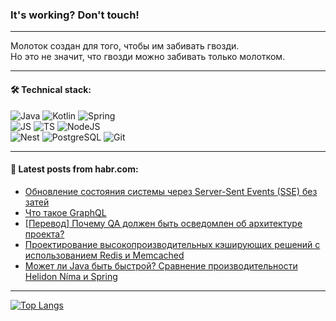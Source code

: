 ### It's working? Don't touch!

---
Молоток создан для того, чтобы им забивать гвозди. <br>
Но это не значит, что гвозди можно забивать только молотком.

---

#### 🛠️ Technical stack:

![Java](https://img.shields.io/badge/Java-informational?logo=Oracle&style=flat&logoColor=white&color=FF4500)
![Kotlin](https://img.shields.io/badge/Kotlin-informational?logo=Kotlin&style=flat&logoColor=white&color=774D97)
![Spring](https://img.shields.io/badge/SpringBoot-informational?logo=SpringBoot&style=flat&logoColor=white&color=6DB33F) <br>
![JS](https://img.shields.io/badge/JS-informational?logo=javaScript&style=flat&logoColor=black&color=F7Df1E)
![TS](https://img.shields.io/badge/TypeScript-informational?logo=typeScript&style=flat&logoColor=black&color=0667A8)
![NodeJS](https://img.shields.io/badge/NodeJS-informational?logo=node.js&style=flat&logoColor=white&color=70A760) <br>
![Nest](https://img.shields.io/badge/NestJS-informational?logo=NestJS&style=flat&logoColor=white&color=E0234E)
![PostgreSQL](https://img.shields.io/badge/PostgreSQL-informational?logo=PostgreSQL&style=flat&logoColor=white&color=DAA520)
![Git](https://img.shields.io/badge/Git-informational?logo=git&style=flat&logoColor=white&color=778899)

___

#### 💬 Latest posts from habr.com:

<!-- BLOG-POST-LIST:START -->
- [Обновление состояния системы через Server-Sent Events &lpar;SSE&rpar; без затей](https://habr.com/ru/articles/764656/?utm_source=habrahabr&utm_medium=rss&utm_campaign=764656)
- [Что такое GraphQL](https://habr.com/ru/articles/765064/?utm_source=habrahabr&utm_medium=rss&utm_campaign=765064)
- [[Перевод] Почему QA должен быть осведомлен об архитектуре проекта?](https://habr.com/ru/articles/765044/?utm_source=habrahabr&utm_medium=rss&utm_campaign=765044)
- [Проектирование высокопроизводительных кэширующих решений с использованием Redis и Memcached](https://habr.com/ru/companies/otus/articles/764902/?utm_source=habrahabr&utm_medium=rss&utm_campaign=764902)
- [Может ли Java быть быстрой? Сравнение производительности Helidon Níma и Spring](https://habr.com/ru/articles/765050/?utm_source=habrahabr&utm_medium=rss&utm_campaign=765050)
<!-- BLOG-POST-LIST:END -->

---
[![Top Langs](https://github-readme-stats-git-master-advtsetting-gmailcom.vercel.app/api/top-langs/?username=zloylis&langs_count=10&hide_title=false&title_color=e6edf3&size_weight=0.5&count_weight=0.5&layout=compact&hide_border=true&theme=dracula)](https://github.com/zloylis)

<!-- ![GitHub stats](https://github-readme-stats-git-master-advtsetting-gmailcom.vercel.app/api?username=zloylis&show_icons=true&hide_border=true&theme=dracula&hide_title=true&include_all_commits=true&count_private=true&hide=contribs&hide_rank=true) -->
